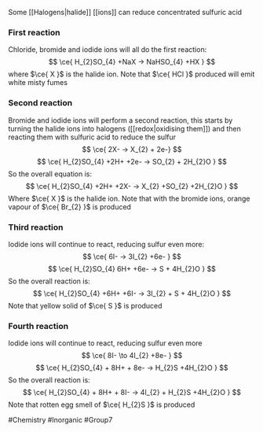 Some [[Halogens|halide]] [[ions]] can reduce concentrated sulfuric acid
### First reaction
Chloride, bromide and iodide ions will all do the first reaction:
$$
\ce{ H_{2}SO_{4} +NaX -> NaHSO_{4} +HX }
$$
where $\ce{ X }$ is the halide ion. Note that $\ce{ HCl }$ produced will emit white misty fumes
### Second reaction
Bromide and iodide ions will perform a second reaction, this starts by turning the halide ions into halogens ([[redox|oxidising them]]) and then reacting them with sulfuric acid to reduce the sulfur
$$
\ce{ 2X- -> X_{2} + 2e-}
$$
$$
\ce{ H_{2}SO_{4} +2H+ +2e- -> SO_{2} + 2H_{2}O }
$$
So the overall equation is:
$$
\ce{ H_{2}SO_{4} +2H+ +2X- -> X_{2} +SO_{2} +2H_{2}O }
$$
Where $\ce{ X }$ is the halide ion. Note that with the bromide ions, orange vapour of $\ce{ Br_{2} }$ is produced

### Third reaction
Iodide ions will continue to react, reducing sulfur even more:
$$
\ce{ 6I- -> 3I_{2} +6e- }
$$
$$
\ce{ H_{2}SO_{4} 6H+ +6e- -> S + 4H_{2}O }
$$
So the overall reaction is:
$$
\ce{ H_{2}SO_{4} +6H+ +6I- -> 3I_{2} + S + 4H_{2}O }
$$
Note that yellow solid of $\ce{ S }$ is produced
### Fourth reaction
Iodide ions will continue to react, reducing sulfur even more
$$
\ce{ 8I- \to 4I_{2} +8e- }
$$
$$
\ce{ H_{2}SO_{4} + 8H+ + 8e- -> H_{2}S +4H_{2}O }
$$
So the overall reaction is:
$$
\ce{ H_{2}SO_{4} + 8H+ + 8I- -> 4I_{2} + H_{2}S +4H_{2}O }
$$
Note that rotten egg smell of $\ce{ H_{2}S }$ is produced

#Chemistry #Inorganic #Group7 